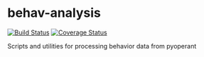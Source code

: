# behav-analysis

[![Build Status](https://travis-ci.com/gentnerlab/behav-analysis.svg?branch=master)](https://travis-ci.com/gentnerlab/behav-analysis)
[![Coverage Status](https://coveralls.io/repos/github/gentnerlab/behav-analysis/badge.svg?branch=master)](https://coveralls.io/github/gentnerlab/behav-analysis?branch=master)

Scripts and utilities for processing behavior data from pyoperant
